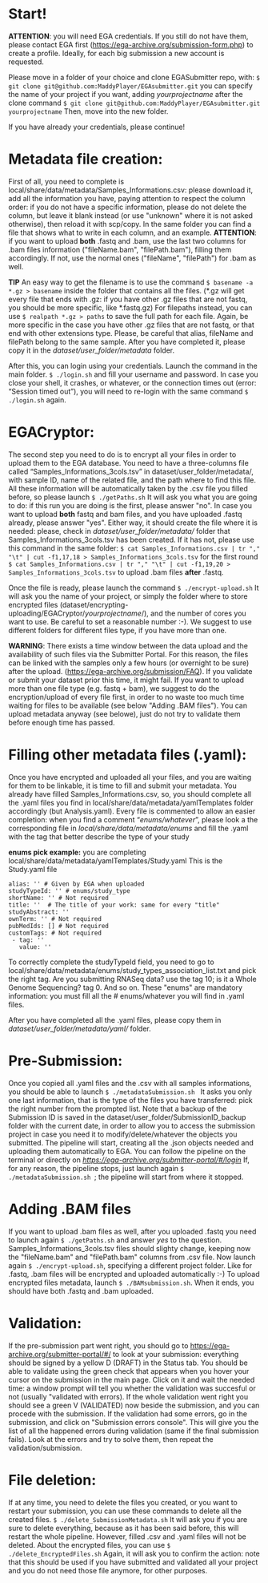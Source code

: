 # Start!

**ATTENTION**: you will need EGA credentials. If you still do not have them, please contact EGA first (https://ega-archive.org/submission-form.php) to create a profile. Ideally, for each big submission a new account is requested.

Please move in a folder of your choice and clone EGASubmitter repo, with:
`$ git clone git@github.com:MaddyPlayer/EGAsubmitter.git`
you can specify the name of your project if you want, adding *yourprojectname* after the clone command
`$ git clone git@github.com:MaddyPlayer/EGAsubmitter.git yourprojectname`
Then, move into the new folder.

If you have already your credentials, please continue!

# Metadata file creation:
First of all, you need to complete is local/share/data/metadata/Samples_Informations.csv: please download it, add all the information you have, paying attention to respect the column order: if you do not have a specific information, please do not delete the column, but leave it blank instead (or use "unknown" where it is not asked otherwise), then reload it with scp/copy.
In the same folder you can find a file that shows what to write in each column, and an example.
**ATTENTION**: if you want to upload **both** .fastq and .bam, use the last two columns for .bam files information ("fileName.bam", "filePath.bam"), filling them accordingly. If not, use the normal ones ("fileName", "filePath") for .bam as well.

**TIP**
An easy way to get the filename is to use the command
`$ basename -a *.gz > basename`
inside the folder that contains all the files. (*.gz will get every file that ends with .gz: if you have other .gz files that are not fastq, you should be more specific, like *.fastq.gz)
For filepaths instead, you can use
`$ realpath *.gz > paths`
to save the full path for each file. Again, be more specific in the case you have other .gz files that are not fastq, or that end with other extensions type.
Please, be careful that alias, fileName and filePath belong to the same sample.
After you have completed it, please copy it in the *dataset/user_folder/metadata* folder.

After this, you can login using your credentials. Launch the command in the main folder.
`$ ./login.sh`
and fill your username and password.
In case you close your shell, it crashes, or whatever, or the connection times out (error: “Session timed out”), you will need to re-login with the same command `$ ./login.sh` again.

# EGACryptor:
The second step you need to do is to encrypt all your files in order to upload them to the EGA database. You need to have a three-columns file called “Samples_Informations_3cols.tsv” in dataset/user_folder/metadata/, with sample ID, name of the related file, and the path where to find this file. All these information will be automatically taken by the .csv file you filled before, so please launch
`$ ./getPaths.sh`
It will ask you what you are going to do: if this run you are doing is the first, please answer "no". In case you want to upload **both** fastq and bam files, and you have uploaded .fastq already, please answer "yes". Either way, it should create the file where it is needed: please, check in *dataset/user_folder/metadata/* folder that Samples_Informations_3cols.tsv has been created. If it has not, please use this command in the same folder:
`$ cat Samples_Informations.csv | tr "," "\t" | cut -f1,17,18 > Samples_Informations_3cols.tsv` for the first round
`$ cat Samples_Informations.csv | tr "," "\t" | cut -f1,19,20 > Samples_Informations_3cols.tsv` to upload .bam files **after** .fastq.

Once the file is ready, please launch the command
`$ ./encrypt-upload.sh`
It will ask you the name of your project, or simply the folder where to store encrypted files (dataset/encrypting-uploading/EGACryptor/*yourprojectname*/), and the number of cores you want to use. Be careful to set a reasonable number :-).
We suggest to use different folders for different files type, if you have more than one.

<!-- If, for any reasons, your transfer stops, please, continue it with the command:
`$ ./transferRecovery.sh`
This should restart the transfer from where it stopped. -->

**WARNING**: There exists a time window between the data upload and the availability of such files via the Submitter Portal. For this reason, the files can be linked with the samples only a few hours (or overnight to be sure) after the upload. (https://ega-archive.org/submission/FAQ). If you validate or submit your dataset prior this time, it might fail.
If you want to upload more than one file type (e.g. fastq + bam), we suggest to do the encryption/upload of every file first, in order to no waste too much time waiting for files to be available (see below "Adding .BAM files").
You can upload metadata anyway (see belowe), just do not try to validate them before enough time has passed.

# Filling other metadata files (.yaml):
Once you have encrypted and uploaded all your files, and you are waiting for them to be linkable, it is time to fill and submit your metadata.
You already have filled Samples_Informations.csv, so, you should complete all the .yaml files you find in local/share/data/metadata/yamlTemplates folder accordingly (but Analysis.yaml). Every file is commented to allow an easier completion: when you find a comment “*enums/whatever*”, please look a the corresponding file in *local/share/data/metadata/enums* and fill the .yaml with the tag that better describe the type of your study

**enums pick example:**
you are completing local/share/data/metadata/yamlTemplates/Study.yaml
This is the Study.yaml file

```
alias: '' # Given by EGA when uploaded
studyTypeId: '' # enums/study_type
shortName: '' # Not required
title: ''  # The title of your work: same for every "title"
studyAbstract: ''
ownTerm: '' # Not required
pubMedIds: [] # Not required
customTags: # Not required
 - tag: ''
   value: ''
```

To correctly complete the studyTypeId field, you need to go to local/share/data/metadata/enums/study_types_association_list.txt and pick the right tag. Are you submitting RNASeq data? use the tag 10; is it a Whole Genome Sequencing? tag 0. And so on.
These "enums" are mandatory information: you must fill all the # enums/whatever you will find in .yaml files.

After you have completed all the .yaml files, please copy them in *dataset/user_folder/metadata/yaml/* folder.

# Pre-Submission:
Once you copied all .yaml files and the .csv with all samples informations, you should be able to launch
`$ ./metadataSubmission.sh `
It asks you only one last information, that is the type of the files you have transferred: pick the right number from the prompted list.
Note that a backup of the Submission ID is saved in the dataset/user_folder/SubmissionID_backup folder with the current date, in order to allow you to access the submission project in case you need it to modify/delete/whatever the objects you submitted.
The pipeline will start, creating all the .json objects needed and uploading them automatically to EGA. You can follow the pipeline on the terminal or directly on
*https://ega-archive.org/submitter-portal/#/login*
If, for any reason, the pipeline stops, just launch again `$ ./metadataSubmission.sh `; the pipeline will start from where it stopped.

# Adding .BAM files
If you want to upload .bam files as well, after you uploaded .fastq you need to launch again `$ ./getPaths.sh` and answer *yes* to the question. Samples_Informations_3cols.tsv files should slighty change, keeping now the "fileName.bam" and "filePath.bam" columns from .csv file.
Now launch again `$ ./encrypt-upload.sh`, specifying a different project folder. Like for .fastq, .bam files will be encrypted and uploaded automatically :-)
To upload encrypted files metadata, launch `$ ./BAMsubmission.sh`. When it ends, you should have both .fastq and .bam uploaded.

# Validation:
If the pre-submission part went right, you should go to https://ega-archive.org/submitter-portal/#/ to look at your submission: everything should be signed by a yellow D (DRAFT) in the Status tab.
You should be able to validate using the green check that appears when you hover your cursor on the submission in the main page. Click on it and wait the needed time: a window prompt will tell you whether the validation was succesful or not (usually "validated with errors).
If the whole validation went right you should see a green V (VALIDATED) now beside the submission, and you can procede with the submission. If the validation had some errors, go in the submission, and click on "Submission errors console". This will give you the list of all the happened errors during validation (same if the final submission fails). Look at the errors and try to solve them, then repeat the validation/submission.


# File deletion:
If at any time, you need to delete the files you created, or you want to restart your submission, you can use these commands to delete all the created files.
`$ ./delete_SubmissionMetadata.sh`
It will ask you if you are sure to delete everything, because as it has been said before, this will restart the whole pipeline. However, filled .csv and .yaml files will not be deleted.
About the encrypted files, you can use
`$ ./delete_EncryptedFiles.sh`
Again, it will ask you to confirm the action: note that this should be used if you have submitted and validated all your project and you do not need those file anymore, for other purposes.

